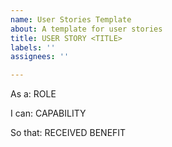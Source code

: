 ```yaml
---
name: User Stories Template
about: A template for user stories
title: USER STORY <TITLE>
labels: ''
assignees: ''

---
```


As a: ROLE

I can: CAPABILITY

So that: RECEIVED BENEFIT
